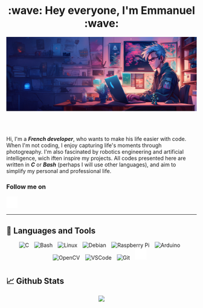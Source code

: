 <div align="center">
  <h1>:wave: Hey everyone, I'm Emmanuel :wave:</h1>
</div>

<!-- Banner -->
<p align="center">
  <img alt="ManuWritesCode Banner" src="img/Header_ManuWritesCode.jpg" />
</p>

<br />
<br />

Hi, I'm a **_French developer_**, who wants to make his life easier with code. When I'm not coding, I enjoy capturing life's moments through photogreaphy. I'm also fascinated by robotics engineering and artificial intelligence, wich iften inspire my projects.
All codes presented here are written in **_C_** or **_Bash_** (perhaps I will use other languages), and aim to simplify my personal and professional life.
<br />

### Follow me on

<p align="left">
  <a href="https://github.com/ManuWritesCode?tab=followers"><img alt="Github" width="30px" style="padding-right:10px;" src="img/icons8-github-64.png" /></a>
  &#8287;&#8287;

</p>

<!-- Social icons section -->
<!-- <p align="center"> -->
  <!-- Website -->
  <!-- <a href="https://lab.acropolix.fr"><img width="32" height="32" src="https://i.imgur.com/hZ0XFen.png" alt="Le Lab Acropolix Website"/></a> -->
  <!-- &#8287;&#8287; -->
  <!-- Email -->
  <!-- <a href="mailto:lelab@acropolix.fr"><img width="32" height="32" src="https://i.imgur.com/mvqWMuQ.png" alt="Email" /></a> -->
  <!-- &#8287;&#8287; -->
  <!-- X -->
  <!-- <a href="https://twitter.com/LabAcropolix"><img width="32" height="32" src="https://i.imgur.com/0F6L3D2.png" alt="Le Lab Acropolix on X"/></a> -->
  
  <!-- <a href="https://www.linkedin.com/in/jonah-lawrence/"><img width="32px" alt="LinkedIn" title="LinkedIn" src="https://i.imgur.com/yRpa1dQ.png"/></a>
  &#8287;&#8287;&#8287;&#8287;&#8287; -->
  <!-- <a href="https://dev.to/denvercoder1"><img width="32px" alt="Dev.to" title="DenverCoder1 Dev.to" src="https://i.imgur.com/mVm29vK.png"></a>
  &#8287;&#8287;&#8287;&#8287;&#8287;
  <a href="https://ko-fi.com/jlawrence"><img width="32px" alt="Ko-fi" title="Buy me a coffee" src="https://i.imgur.com/PpLeD3K.png"/></a> -->
<!--   &#8287;&#8287;&#8287;&#8287;&#8287;
  <a href="http://eyl327.mywebcommunity.org/promos/"><img width="32px" alt="Free Stuff" title="Free gifts for you" src="https://i.imgur.com/0uVwkoZ.png"/></a> -->
<!-- </p> -->

---

<!-- Languages and Tools section -->
## 🧰 Languages and Tools
<p align="center">
  <!-- C/C++ -->
  <img alt="C" width="30px" style="padding-right:10px;" src="https://cdn.jsdelivr.net/gh/devicons/devicon@latest/icons/c/c-original.svg" />
  <!-- Bash -->
  <img alt="Bash" width="30px" style="padding-right:10px;" src="https://cdn.jsdelivr.net/gh/devicons/devicon@latest/icons/bash/bash-original.svg" />     
  <!-- Linux -->
  <img alt="Linux" width="30px" style="padding-right:10px;" src="https://cdn.jsdelivr.net/gh/devicons/devicon@latest/icons/linux/linux-original.svg" />
  <!-- Debian -->
  <img alt="Debian" width="30px" style="padding-right:10px;" src="https://cdn.jsdelivr.net/gh/devicons/devicon@latest/icons/debian/debian-original.svg" />
  <!-- Raspberry Pi -->
  <img alt="Raspberry Pi" width="30px" style="padding-right:10px;" src="https://cdn.jsdelivr.net/gh/devicons/devicon@latest/icons/raspberrypi/raspberrypi-original.svg" />
  <!-- Arduino -->
  <img alt="Arduino" width="30px" style="padding-right:10px;" src="https://cdn.jsdelivr.net/gh/devicons/devicon@latest/icons/arduino/arduino-original.svg" />
  <!-- OpenCV -->
  <img alt="OpenCV" width="30px" style="padding-right:10px;" src="https://cdn.jsdelivr.net/gh/devicons/devicon@latest/icons/opencv/opencv-original.svg" />
  <!-- VSCode -->
  <img alt="VSCode" width="30px" style="padding-right:10px;" src="https://cdn.jsdelivr.net/gh/devicons/devicon@latest/icons/vscode/vscode-original.svg" />
  <!-- Git -->
  <img alt="Git" width="30px" style="padding-right:10px;" src="https://cdn.jsdelivr.net/gh/devicons/devicon@latest/icons/git/git-original.svg" />
  <!-- Github -->
  <!-- <img alt="GitHub" width="30px" style="padding-right:10px;" src="https://cdn.jsdelivr.net/gh/devicons/devicon@latest/icons/github/github-original.svg" /> -->
  <img alt="Github" width="30px" style="padding-right:10px;" src="img/icons8-github-64.png" />
</p>
<!-- <img align="left" alt="HTML" width="30px" style="padding-right:10px;" src="https://cdn.jsdelivr.net/gh/devicons/devicon/icons/html5/html5-plain.svg" />
<img align="left" alt="CSS" width="30px" style="padding-right:10px;" src="https://cdn.jsdelivr.net/gh/devicons/devicon/icons/css3/css3-plain.svg" />
<img align="left" alt="JavaScript" width="30px" style="padding-right:10px;" src="https://cdn.jsdelivr.net/gh/devicons/devicon/icons/javascript/javascript-plain.svg" /> -->

#

## 📈 Github Stats
<p align="center">
  <img src="https://github-readme-stats.vercel.app/api?username=ManuWritesCode&show_icons=true&theme=algolia" />
</p>

<!--![Lab Acropolix' GitHub stats](https://github-readme-stats.vercel.app/api?username=LabAcropolix&show_icons=true&theme=algolia)-->


#
